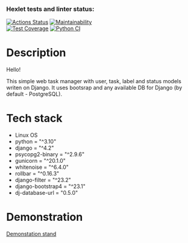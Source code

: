 ### Hexlet tests and linter status:
[![Actions Status](https://github.com/ya-pekatoros/python-project-52/workflows/hexlet-check/badge.svg)](https://github.com/ya-pekatoros/python-project-52/actions)
[![Maintainability](https://api.codeclimate.com/v1/badges/ff484a771c9e165fb865/maintainability)](https://codeclimate.com/github/ya-pekatoros/python-project-52/maintainability)  
[![Test Coverage](https://api.codeclimate.com/v1/badges/ff484a771c9e165fb865/test_coverage)](https://codeclimate.com/github/ya-pekatoros/python-project-52/test_coverage)
[![Python CI](https://github.com/ya-pekatoros/python-project-52/actions/workflows/my-check.yml/badge.svg?branch=main)](https://github.com/ya-pekatoros/python-project-52/actions/workflows/my-check.yml)

# Description

Hello!

This simple web task manager with user, task, label and status models writen on Django. It uses bootsrap and any available DB for Django (by default - PostgreSQL).

# Tech stack

* Linux OS
* python = "^3.10"
* django = "^4.2"
* psycopg2-binary = "^2.9.6"
* gunicorn = "^20.1.0"
* whitenoise = "^6.4.0"
* rollbar = "^0.16.3"
* django-filter = "^23.2"
* django-bootstrap4 = "^23.1"
* dj-database-url = "0.5.0"

# Demonstration

[Demonstation stand](https://python-project-52-production-bf42.up.railway.app/)